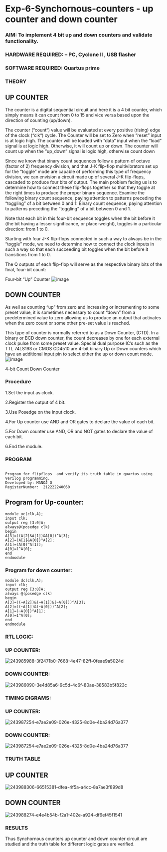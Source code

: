 # Exp-6-Synchornous-counters - up counter and down counter 
### AIM: To implement 4 bit up and down counters and validate  functionality.
### HARDWARE REQUIRED:  – PC, Cyclone II , USB flasher
### SOFTWARE REQUIRED:   Quartus prime
### THEORY 

## UP COUNTER 
The counter is a digital sequential circuit and here it is a 4 bit counter, which simply means it can count from 0 to 15 and vice versa based upon the direction of counting (up/down). 

The counter (“count“) value will be evaluated at every positive (rising) edge of the clock (“clk“) cycle.
The Counter will be set to Zero when “reset” input is at logic high.
The counter will be loaded with “data” input when the “load” signal is at logic high. Otherwise, it will count up or down.
The counter will count up when the “up_down” signal is logic high, otherwise count down

Since we know that binary count sequences follow a pattern of octave (factor of 2) frequency division, and that J-K flip-flop multivibrators set up for the “toggle” mode are capable of performing this type of frequency division, we can envision a circuit made up of several J-K flip-flops, cascaded to produce four bits of output.
The main problem facing us is to determine how to connect these flip-flops together so that they toggle at the right times to produce the proper binary sequence.
Examine the following binary count sequence, paying attention to patterns preceding the “toggling” of a bit between 0 and 1:
Binary count sequence, paying attention to patterns preceding the “toggling” of a bit between 0 and 1.

Note that each bit in this four-bit sequence toggles when the bit before it (the bit having a lesser significance, or place-weight), toggles in a particular direction: from 1 to 0.



 
 

Starting with four J-K flip-flops connected in such a way to always be in the “toggle” mode, we need to determine how to connect the clock inputs in such a way so that each succeeding bit toggles when the bit before it transitions from 1 to 0.

The Q outputs of each flip-flop will serve as the respective binary bits of the final, four-bit count:

 
 

Four-bit “Up” Counter
![image](https://user-images.githubusercontent.com/36288975/169644758-b2f4339d-9532-40c5-af40-8f4f8c942e2c.png)



## DOWN COUNTER 

As well as counting “up” from zero and increasing or incrementing to some preset value, it is sometimes necessary to count “down” from a predetermined value to zero allowing us to produce an output that activates when the zero count or some other pre-set value is reached.

This type of counter is normally referred to as a Down Counter, (CTD). In a binary or BCD down counter, the count decreases by one for each external clock pulse from some preset value. Special dual purpose IC’s such as the TTL 74LS193 or CMOS CD4510 are 4-bit binary Up or Down counters which have an additional input pin to select either the up or down count mode.
![image](https://user-images.githubusercontent.com/36288975/169644844-1a14e123-7228-4ed8-81a9-eb937dff4ac8.png)


4-bit Count Down Counter
### Procedure
1.Set the input as clock.

2.Register the output of 4 bit.

3.Use Posedge on the input clock.

4.For Up counter use AND and OR gates to declare the value of each bit.

5.For Down counter use AND, OR and NOT gates to declare the value of each bit.

6.End the module.





### PROGRAM 
```

Program for flipflops  and verify its truth table in quartus using Verilog programming.
Developed by: MANOJ G
RegisterNumber:  212222240060

```
## Program for Up-counter:
```
module uc(clk,A);
input clk;
output reg [3:0]A;
always@(posedge clk)
begin
A[3]=((A[2]&A[1])&A[0])^A[3];
A[2]=(A[1]&A[0])^A[2];
A[1]=(A[0]^A[1]);
A[0]=1^A[0];
end
endmodule
```


### Program for down counter:
```
module dc(clk,A);
input clk;
output reg [3:0]A;
always @(posedge clk)
begin
A[3]=((~A[2])&(~A[1])&(~A[0]))^A[3];
A[2]=((~A[1])&(~A[0]))^A[2];
A[1]=(~A[0])^A[1];
A[0]=1^A[0];
end
endmodule
```




### RTL LOGIC: 
### UP COUNTER:


![243985988-3f2471b0-7668-4e47-82ff-0feae9a5024d](https://github.com/Danielmanoj/Exp-7-Synchornous-counters-/assets/69635071/a4c6de07-d1cc-4ba2-b80b-efd42308b09e)


### DOWN COUNTER:
![243986090-3e4d85a6-9c5d-4c6f-80ae-38583b5f823c](https://github.com/Danielmanoj/Exp-7-Synchornous-counters-/assets/69635071/b224c115-e7a6-4d5d-9ed2-8a6429588166)


### TIMING DIGRAMS: 

### UP COUNTER:
![243987254-e7ae2e09-026e-4325-8d0e-4ba24d76a377](https://github.com/Danielmanoj/Exp-7-Synchornous-counters-/assets/69635071/62e681c0-168c-44b7-9279-f8fa8c75a2c7)


### DOWN COUNTER:
![243987254-e7ae2e09-026e-4325-8d0e-4ba24d76a377](https://github.com/Danielmanoj/Exp-7-Synchornous-counters-/assets/69635071/d3206755-c5b7-45c7-b20e-f80845d2dd48)








### TRUTH TABLE 

## UP COUNTER
![243988306-66515381-dfea-4f5a-a4cc-8a7ae3f899d8](https://github.com/Danielmanoj/Exp-7-Synchornous-counters-/assets/69635071/fa73e36f-b5e7-451c-8a59-402f5a52b48f)

## DOWN COUNTER
![243988274-e4e4b54b-f2a1-402e-a924-df6ef45f1541](https://github.com/Danielmanoj/Exp-7-Synchornous-counters-/assets/69635071/4513647b-3341-4da0-b44d-7d81e2ad2451)







### RESULTS 


Thus Synchornous counters up counter and down counter circuit are studied and the truth table for different logic gates are verified.
